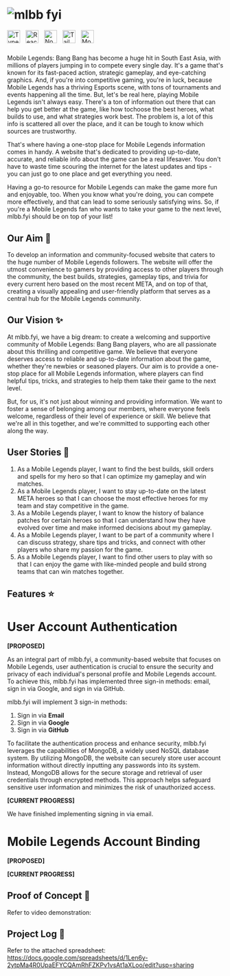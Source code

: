 # ![mlbb fyi](https://github.com/jayson237/mlbb.fyi/assets/110618399/4eda4b73-56f7-4646-ba60-781be33230ee)

<img align="left" alt="TypeScript" width="30px" style="padding-right:10px;" src="https://cdn.jsdelivr.net/gh/devicons/devicon/icons/typescript/typescript-plain.svg" />
<img align="left" alt="React" width="30px" style="padding-right:10px;" src="https://cdn.jsdelivr.net/gh/devicons/devicon/icons/react/react-original.svg" />
<img align="left" alt="NodeJS" width="30px" style="padding-right:10px;" src="https://cdn.jsdelivr.net/gh/devicons/devicon/icons/nodejs/nodejs-original.svg" />
<img align="left" alt="Tailwind" width="30px" style="padding-right:10px;" src="https://cdn.jsdelivr.net/gh/devicons/devicon/icons/tailwindcss/tailwindcss-plain.svg" />
<img align="left" alt="MongoDB" width="30px" style="padding-right:10px;" src="https://cdn.jsdelivr.net/gh/devicons/devicon/icons/mongodb/mongodb-plain-wordmark.svg" />
<br />

#

Mobile Legends: Bang Bang has become a huge hit in South East Asia, with millions of players jumping in to compete every single day. It's a game that's known for its fast-paced action, strategic gameplay, and eye-catching graphics. And, if you're into competitive gaming, you're in luck, because Mobile Legends has a thriving Esports scene, with tons of tournaments and events happening all the time. But, let's be real here, playing Mobile Legends isn't always easy. There's a ton of information out there that can help you get better at the game, like how tochoose the best heroes, what builds to use, and what strategies work best. The problem is, a lot of this info is scattered all over the place, and it can be tough to know which sources are trustworthy.

That's where having a one-stop place for Mobile Legends information comes in handy. A website that's dedicated to providing up-to-date, accurate, and reliable info about the game can be a real lifesaver. You don't have to waste time scouring the internet for the latest updates and tips - you can just go to one place and get everything you need.

Having a go-to resource for Mobile Legends can make the game more fun and enjoyable, too. When you know what you're doing, you can compete more effectively, and that can lead to some seriously satisfying wins. So, if you're a Mobile Legends fan who wants to take your game to the next level, mlbb.fyi should be on top of your list!

## Our Aim 🚀

To develop an information and community-focused website that caters to the huge number of Mobile Legends followers. The website will offer the utmost convenience to gamers by providing access to other players through the community, the best builds, strategies, gameplay tips, and trivia for every current hero based on the most recent META, and on top of that, creating a visually appealing and user-friendly platform that serves as a central hub for the Mobile Legends community.

## Our Vision ✨

At mlbb.fyi, we have a big dream: to create a welcoming and supportive community of Mobile Legends: Bang Bang players, who are all passionate about this thrilling and competitive game. We believe that everyone deserves access to reliable and up-to-date information about the game, whether they're newbies or seasoned players. Our aim is to provide a one-stop place for all Mobile Legends information, where players can find helpful tips, tricks, and strategies to help them take their game to the next level.

But, for us, it's not just about winning and providing information. We want to foster a sense of belonging among our members, where everyone feels welcome, regardless of their level of experience or skill. We believe that we're all in this together, and we're committed to supporting each other along the way.

## User Stories 📖

1. As a Mobile Legends player, I want to find the best builds, skill orders and spells for my hero so that I can optimize my gameplay and win matches.
2. As a Mobile Legends player, I want to stay up-to-date on the latest META heroes so that I can choose the most effective heroes for my team and stay competitive in the game.
3. As a Mobile Legends player, I want to know the history of balance patches for certain heroes so that I can understand how they have evolved over time and make informed decisions about my gameplay.
4. As a Mobile Legends player, I want to be part of a community where I can discuss strategy, share tips and tricks, and connect with other players who share my passion for the game.
5. As a Mobile Legends player, I want to find other users to play with so that I can enjoy the game with like-minded people and build strong teams that can win matches together.

## Features ⭐

# User Account Authentication

**[PROPOSED]**

As an integral part of mlbb.fyi, a community-based website that focuses on Mobile Legends, user authentication is crucial to ensure the security and privacy of each individual's personal profile and Mobile Legends account. To achieve this, mlbb.fyi has implemented three sign-in methods: email, sign in via Google, and sign in via GitHub.

mlbb.fyi will implement 3 sign-in methods:

1. Sign in via **Email**
2. Sign in via **Google**
3. Sign in via **GitHub**

To facilitate the authentication process and enhance security, mlbb.fyi leverages the capabilities of MongoDB, a widely used NoSQL database system. By utilizing MongoDB, the website can securely store user account information without directly inputting any passwords into its system. Instead, MongoDB allows for the secure storage and retrieval of user credentials through encrypted methods. This approach helps safeguard sensitive user information and minimizes the risk of unauthorized access.

**[CURRENT PROGRESS]**

We have finished implementing signing in via email.

# Mobile Legends Account Binding

**[PROPOSED]**

**[CURRENT PROGRESS]**

## Proof of Concept 🎥

Refer to video demonstration:

## Project Log 📝

Refer to the attached spreadsheet:
https://docs.google.com/spreadsheets/d/1Len6y-2ytpMa4R0UpaEFYCQAmRhFZKPv1vsAt1aXLoo/edit?usp=sharing
